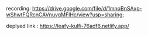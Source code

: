recording:
https://drive.google.com/file/d/1mnoBnSAxp-wShwtFQRcnCAVnuvgMFlHc/view?usp=sharing;

deplyed link :
https://leafy-kulfi-76adf6.netlify.app/